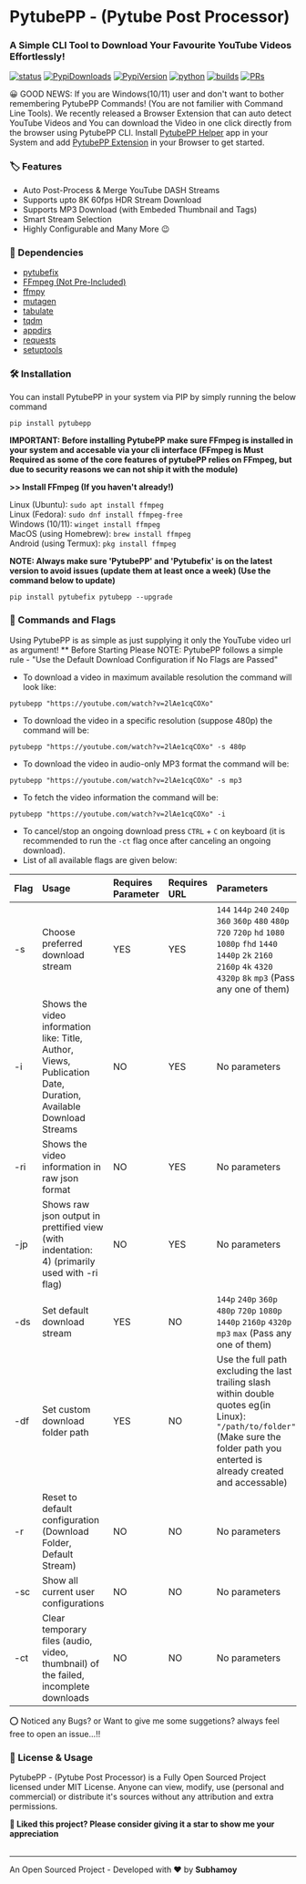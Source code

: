 # PytubePP - (Pytube Post Processor)

### A Simple CLI Tool to Download Your Favourite YouTube Videos Effortlessly!

[![status](https://img.shields.io/badge/status-active-brightgreen.svg?style=flat)](https://github.com/neosubhamoy/pytubepp/)
[![PypiDownloads](https://img.shields.io/pypi/dm/pytubepp?color=brightgreen)](https://pypi.org/project/pytubepp/)
[![PypiVersion](https://img.shields.io/pypi/v/pytubepp?color=yellow)](https://pypi.org/project/pytubepp/)
[![python](https://img.shields.io/badge/python-v3.12-blue?logo=python&style=flat)](https://www.python.org/downloads/)
[![builds](https://img.shields.io/badge/builds-passing-brightgreen.svg?style=flat)](https://github.com/neosubhamoy/pytubepp/)
[![PRs](https://img.shields.io/badge/PRs-welcome-blue.svg?style=flat)](https://github.com/neosubhamoy/pytubepp/)

😀 GOOD NEWS: If you are Windows(10/11) user and don't want to bother remembering PytubePP Commands! (You are not familier with Command Line Tools). We recently released a Browser Extension that can auto detect YouTube Videos and You can download the Video in one click directly from the browser using PytubePP CLI. Install [PytubePP Helper](https://github.com/neosubhamoy/pytubepp-helper) app in your System and add [PytubePP Extension](https://github.com/neosubhamoy/pytubepp-extension) in your Browser to get started.

### **🏷️ Features**
* Auto Post-Process & Merge YouTube DASH Streams
* Supports upto 8K 60fps HDR Stream Download
* Supports MP3 Download (with Embeded Thumbnail and Tags)
* Smart Stream Selection
* Highly Configurable and Many More 😉

### **🧩 Dependencies**
* [pytubefix](https://pypi.org/project/pytubefix/)
* [FFmpeg (Not Pre-Included)](https://ffmpeg.org/)
* [ffmpy](https://pypi.org/project/ffmpy/)
* [mutagen](https://pypi.org/project/mutagen/)
* [tabulate](https://pypi.org/project/tabulate/)
* [tqdm](https://pypi.org/project/tqdm/)
* [appdirs](https://pypi.org/project/appdirs/)
* [requests](https://pypi.org/project/requests/)
* [setuptools](https://pypi.org/project/setuptools/)

### **🛠️ Installation**
You can install PytubePP in your system via PIP by simply running the below command

```terminal
pip install pytubepp
```
**IMPORTANT: Before installing PytubePP make sure FFmpeg is installed in your system and accesable via your cli interface (FFmpeg is Must Required as some of the core features of pytubePP relies on FFmpeg, but due to security reasons we can not ship it with the module)**

**>> Install FFmpeg (If you haven't already!)**

Linux (Ubuntu): `sudo apt install ffmpeg`<br>
Linux (Fedora): `sudo dnf install ffmpeg-free`<br>
Windows (10/11): `winget install ffmpeg`<br>
MacOS (using Homebrew): `brew install ffmpeg`<br>
Android (using Termux): `pkg install ffmpeg`

**NOTE: Always make sure 'PytubePP' and 'Pytubefix' is on the latest version to avoid issues (update them at least once a week) (Use the command below to update)**
```
pip install pytubefix pytubepp --upgrade
```

### **📌 Commands and Flags**
Using PytubePP is as simple as just supplying it only the YouTube video url as argument!
** Before Starting Please NOTE: PytubePP follows a simple rule - "Use the Default Download Configuration if No Flags are Passed"
* To download a video in maximum available resolution the command will look like:
```terminal
pytubepp "https://youtube.com/watch?v=2lAe1cqCOXo"
```
* To download the video in a specific resolution (suppose 480p) the command will be:
```terminal
pytubepp "https://youtube.com/watch?v=2lAe1cqCOXo" -s 480p
```
* To download the video in audio-only MP3 format the command will be:
```terminal
pytubepp "https://youtube.com/watch?v=2lAe1cqCOXo" -s mp3
```
* To fetch the video information the command will be:
```terminal
pytubepp "https://youtube.com/watch?v=2lAe1cqCOXo" -i
```
* To cancel/stop an ongoing download press `CTRL` + `C` on keyboard (it is recommended to run the `-ct` flag once after canceling an ongoing download).
* List of all available flags are given below:

| Flag | Usage | Requires Parameter | Requires URL | Parameters | Default |
| :--- | :---  | :---               | :---         | :---       | :---    |
| -s | Choose preferred download stream | YES | YES | `144` `144p` `240` `240p` `360` `360p` `480` `480p` `720` `720p` `hd` `1080` `1080p` `fhd` `1440` `1440p` `2k` `2160` `2160p` `4k` `4320` `4320p` `8k` `mp3` (Pass any one of them) | Your chosen Default Stream via `-ds` flag |
| -i | Shows the video information like: Title, Author, Views, Publication Date, Duration, Available Download Streams | NO | YES | No parameters | No default |
| -ri | Shows the video information in raw json format | NO | YES | No parameters | No default |
| -jp | Shows raw json output in prettified view (with indentation: 4) (primarily used with -ri flag)| NO | YES | No parameters | No default |
| -ds | Set default download stream | YES | NO | `144p` `240p` `360p` `480p` `720p` `1080p` `1440p` `2160p` `4320p` `mp3` `max` (Pass any one of them) | `max` |
| -df | Set custom download folder path | YES | NO | Use the full path excluding the last trailing slash within double quotes eg(in Linux): `"/path/to/folder"` (Make sure the folder path you enterted is already created and accessable) | Within `PytubePP Downloads` folder in your System's `Downloads` folder |
| -r | Reset to default configuration (Download Folder, Default Stream) | NO | NO | No parameters | No default |
| -sc | Show all current user configurations | NO | NO | No parameters | No default |
| -ct | Clear temporary files (audio, video, thumbnail) of the failed, incomplete downloads | NO | NO | No parameters | No default |


⭕ Noticed any Bugs? or Want to give me some suggetions? always feel free to open an issue...!!

### 📝 License & Usage

PytubePP - (Pytube Post Processor) is a Fully Open Sourced Project licensed under MIT License. Anyone can view, modify, use (personal and commercial) or distribute it's sources without any attribution and extra permissions.

**🌟 Liked this project? Please consider giving it a star to show me your appreciation**
<br></br>

****

An Open Sourced Project - Developed with ❤️ by **Subhamoy**